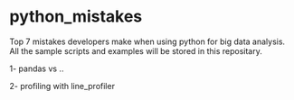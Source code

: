 # python_mistakes
Top 7 mistakes developers make when using python for big data analysis.
All the sample scripts and examples will be stored in this repositary.

1- pandas vs ..

2- profiling with line_profiler

 

